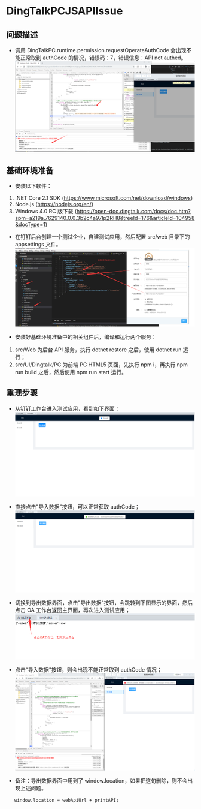 ﻿# DingTalkPCJSAPIIssue

## 问题描述

-   调用 DingTalkPC.runtime.permission.requestOperateAuthCode 会出现不能正常取到 authCode 的情况，错误码：7，错误信息：API not authed。
    ![](./images/Error1.png)

## 基础环境准备

-   安装以下软件：

1. .NET Core 2.1 SDK (https://www.microsoft.com/net/download/windows)
2. Node.js (https://nodejs.org/en/)
3. Windows 4.0 RC 版下载 (https://open-doc.dingtalk.com/docs/doc.htm?spm=a219a.7629140.0.0.3b2c4a97Ip2RH8&treeId=176&articleId=104958&docType=1)

-   在钉钉后台创建一个测试企业，自建测试应用，然后配置 src/web 目录下的 appsettings 文件。
    ![](./images/AppSettings.png)

*   安装好基础环境准备中的相关组件后，编译和运行两个服务：

1. src/Web 为后台 API 服务，执行 dotnet restore 之后，使用 dotnet run 运行；
2. src/UI/Dingtalk/PC 为前端 PC HTML5 页面，先执行 npm i，再执行 npm run build 之后，然后使用 npm run start 运行。

## 重现步骤

-   从钉钉工作台进入测试应用，看到如下界面：
    ![](./images/App.png)

-   直接点击"导入数据"按钮，可以正常获取 authCode；
    ![](./images/Normal.png)

-   切换到导出数据界面，点击"导出数据"按钮，会跳转到下图显示的界面，然后点击 OA 工作台返回主界面，再次进入测试应用；
    ![](./images/ExportSuccess.png)

-   点击“导入数据”按钮，则会出现不能正常取到 authCode 情况；
    ![](./images/Error2.png)

-   备注：导出数据界面中用到了 window.location，如果把这句删除，则不会出现上述问题。

```
   window.location = webApiUrl + printAPI;
```
